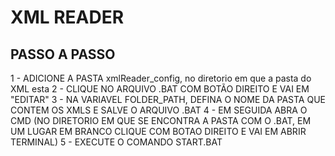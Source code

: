 # XML READER

## PASSO A PASSO

1 - ADICIONE A PASTA xmlReader_config, no diretorio em que a pasta do XML esta
2 - CLIQUE NO ARQUIVO .BAT COM BOTÃO DIREITO E VAI EM "EDITAR"
3 - NA VARIAVEL FOLDER_PATH, DEFINA O NOME DA PASTA QUE CONTEM OS XMLS E SALVE O ARQUIVO .BAT
4 - EM SEGUIDA ABRA O CMD (NO DIRETORIO EM QUE SE ENCONTRA A PASTA COM O .BAT, EM UM LUGAR EM BRANCO
CLIQUE COM BOTAO DIREITO E VAI EM ABRIR TERMINAL)
5 - EXECUTE O COMANDO START.BAT

